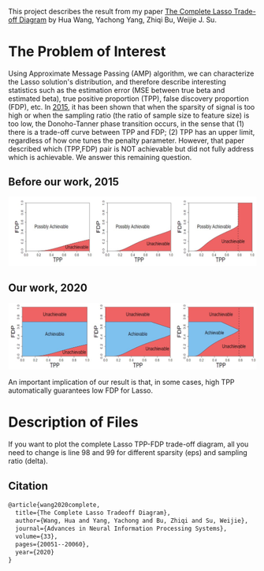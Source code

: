 This project describes the result from my paper 
[The Complete Lasso Trade-off Diagram](https://arxiv.org/abs/2007.11078)
by Hua Wang, Yachong Yang, Zhiqi Bu, Weijie J. Su.

# The Problem of Interest
Using Approximate Message Passing (AMP) algorithm, we can characterize the Lasso solution's distribution, and therefore describe interesting statistics such as the estimation error (MSE between true beta and estimated beta), true positive proportion (TPP), false discovery proportion (FDP), etc. In [2015](https://arxiv.org/abs/1511.01957), it has been shown that when the sparsity of signal is too high or when the sampling ratio (the ratio of sample size to feature size) is too low, the Donoho-Tanner phase transition occurs, in the sense that (1) there is a trade-off curve between TPP and FDP; (2) TPP has an upper limit, regardless of how one tunes the penalty parameter. However, that paper described which (TPP,FDP) pair is NOT achievable but did not fully address which is achievable. We answer this remaining question.

## Before our work, 2015
![Before our work](before_ours.jpg)
## Our work, 2020
![After our work](after_ours.jpg)

An important implication of our result is that, in some cases, high TPP automatically guarantees low FDP for Lasso.

# Description of Files
If you want to plot the complete Lasso TPP-FDP trade-off diagram, all you need to change is line 98 and 99 for different sparsity (eps) and sampling ratio (delta).

## Citation
```
@article{wang2020complete,
  title={The Complete Lasso Tradeoff Diagram},
  author={Wang, Hua and Yang, Yachong and Bu, Zhiqi and Su, Weijie},
  journal={Advances in Neural Information Processing Systems},
  volume={33},
  pages={20051--20060},
  year={2020}
}
```
